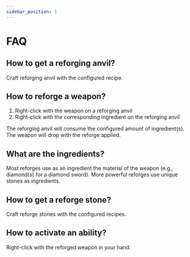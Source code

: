 ```yaml
---
sidebar_position: 1
---
```


# FAQ

## How to get a reforging anvil?

Craft reforging anvil with the configured recipe.

## How to reforge a weapon?

1. Right-click with the weapon on a reforging anvil
2. Right-click with the corresponding ingredient on the reforging anvil

The reforging anvil will consume the configured amount of ingredient(s). The weapon will drop with the reforge applied.

## What are the ingredients?

Most reforges use as an ingredient the material of the weapon (e.g., diamond(s) for a diamond sword). More powerful reforges use unique stones as ingredients.

## How to get a reforge stone?

Craft reforge stones with the configured recipes.

## How to activate an ability?

Right-click with the reforged weapon in your hand.
